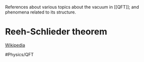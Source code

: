 
References about various topics about the vacuum in [[QFT]]; and phenomena related to its structure.






# Reeh-Schlieder theorem
[Wikipedia](https://en.wikipedia.org/wiki/Reeh%E2%80%93Schlieder_theorem)


#Physics/QFT 